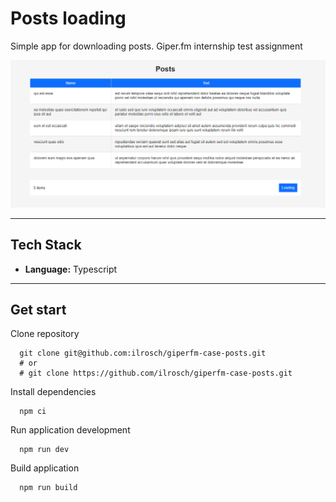 # Posts loading

Simple app for downloading posts. Giper.fm internship test assignment 

![preview](./src/img/PREVIEW.png)

---

## Tech Stack

- **Language:** Typescript

---

## Get start

Clone repository

```console
  git clone git@github.com:ilrosch/giperfm-case-posts.git
  # or
  # git clone https://github.com/ilrosch/giperfm-case-posts.git
```

Install dependencies

```console
  npm ci
```

Run application development

```console
  npm run dev
```

Build application

```console
  npm run build
```

